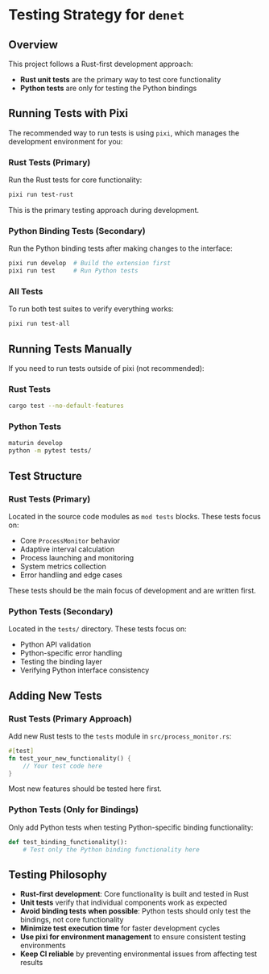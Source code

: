 # Testing Strategy for `denet`

## Overview

This project follows a Rust-first development approach:
- **Rust unit tests** are the primary way to test core functionality
- **Python tests** are only for testing the Python bindings

## Running Tests with Pixi

The recommended way to run tests is using `pixi`, which manages the development environment for you:

### Rust Tests (Primary)

Run the Rust tests for core functionality:

```bash
pixi run test-rust
```

This is the primary testing approach during development.

### Python Binding Tests (Secondary)

Run the Python binding tests after making changes to the interface:

```bash
pixi run develop  # Build the extension first
pixi run test     # Run Python tests
```

### All Tests

To run both test suites to verify everything works:

```bash
pixi run test-all
```

## Running Tests Manually

If you need to run tests outside of pixi (not recommended):

### Rust Tests

```bash
cargo test --no-default-features
```

### Python Tests

```bash
maturin develop
python -m pytest tests/
```

## Test Structure

### Rust Tests (Primary)

Located in the source code modules as `mod tests` blocks. These tests focus on:

- Core `ProcessMonitor` behavior
- Adaptive interval calculation
- Process launching and monitoring
- System metrics collection
- Error handling and edge cases

These tests should be the main focus of development and are written first.

### Python Tests (Secondary)

Located in the `tests/` directory. These tests focus on:

- Python API validation
- Python-specific error handling
- Testing the binding layer
- Verifying Python interface consistency

## Adding New Tests

### Rust Tests (Primary Approach)

Add new Rust tests to the `tests` module in `src/process_monitor.rs`:

```rust
#[test]
fn test_your_new_functionality() {
    // Your test code here
}
```

Most new features should be tested here first.

### Python Tests (Only for Bindings)

Only add Python tests when testing Python-specific binding functionality:

```python
def test_binding_functionality():
    # Test only the Python binding functionality here
```

## Testing Philosophy

- **Rust-first development**: Core functionality is built and tested in Rust
- **Unit tests** verify that individual components work as expected
- **Avoid binding tests when possible**: Python tests should only test the bindings, not core functionality
- **Minimize test execution time** for faster development cycles
- **Use pixi for environment management** to ensure consistent testing environments
- **Keep CI reliable** by preventing environmental issues from affecting test results